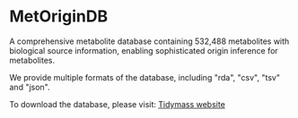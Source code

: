 # MetOriginDB
A comprehensive metabolite database containing 532,488 metabolites with biological source information, enabling sophisticated origin inference for metabolites.

We provide multiple formats of the database, including "rda", "csv", "tsv" and "json".

To download the database, please visit: [Tidymass website](https://www.tidymass.org/databases/)